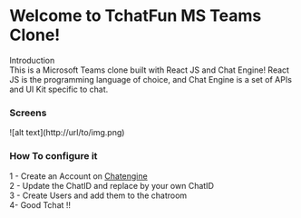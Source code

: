 <h1>Welcome to TchatFun MS Teams Clone!</h1>
</h2>Introduction</h2></br>
This is a Microsoft Teams clone built with React JS and Chat Engine!
React JS is the programming language of choice, and Chat Engine is a set of APIs and UI Kit specific to chat.

<h3>Screens </h3>
![alt text](http://url/to/img.png)
<h3> How To configure it </h3>
1 - Create an Account on <a href="https://chatengine.io/">Chatengine</a><br>
2 - Update the ChatID  and replace by your own ChatID<br>
3 - Create Users and add them to the chatroom<br>
4-  Good Tchat !!<br>
